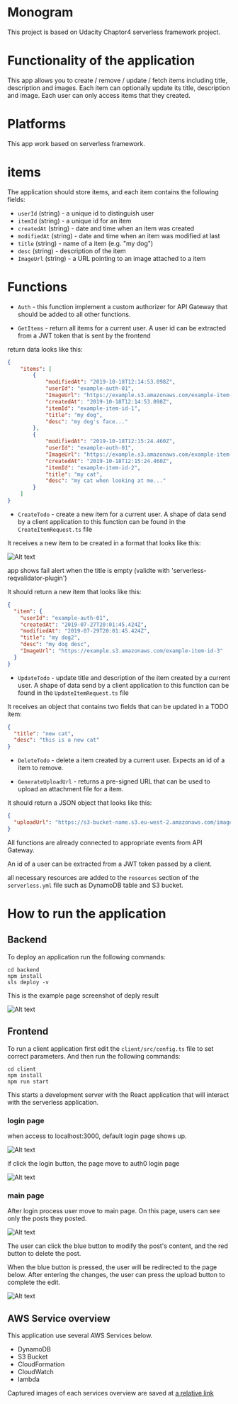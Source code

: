 # Monogram

This project is based on Udacity Chaptor4 serverless framework project.

# Functionality of the application

This app allows you to create / remove / update / fetch items including title, description and images. Each item can optionally update its title, description and image. Each user can only access items that they created.

# Platforms

This app work based on serverless framework.

# items

The application should store items, and each item contains the following fields:
* `userId` (string) - a unique id to distinguish user
* `itemId` (string) - a unique id for an item
* `createdAt` (string) - date and time when an item was created
* `modifiedAt` (string) - date and time when an item was modified at last
* `title` (string) - name of a item (e.g. "my dog")
* `desc` (string) - description of the item
* `ImageUrl` (string) - a URL pointing to an image attached to a item

# Functions

* `Auth` - this function implement a custom authorizer for API Gateway that should be added to all other functions.

* `GetItems` - return all items for a current user. A user id can be extracted from a JWT token that is sent by the frontend

return data looks like this:

```json
{
    "items": [
        {
            "modifiedAt": "2019-10-18T12:14:53.098Z",
            "userId": "example-auth-01",
            "ImageUrl": "https://example.s3.amazonaws.com/example-item-id-1",
            "createdAt": "2019-10-18T12:14:53.098Z",
            "itemId": "example-item-id-1",
            "title": "my dog",
            "desc": "my dog's face..."
        },
        {
            "modifiedAt": "2019-10-18T12:15:24.460Z",
            "userId": "example-auth-01",
            "ImageUrl": "https://example.s3.amazonaws.com/example-item-id-2",
            "createdAt": "2019-10-18T12:15:24.460Z",
            "itemId": "example-item-id-2",
            "title": "my cat",
            "desc": "my cat when looking at me..."
        }
    ]
}
```

* `CreateTodo` - create a new item for a current user. A shape of data send by a client application to this function can be found in the `CreateItemRequest.ts` file

It receives a new item to be created in a format that looks like this:

![Alt text](images/upload_form.PNG?raw=true "upload form")

app shows fail alert when the title is empty (validte with 'serverless-reqvalidator-plugin')

It should return a new item that looks like this:

```json
{
  "item": {
    "userId": "example-auth-01",
    "createdAt": "2019-07-27T20:01:45.424Z",    
    "modifiedAt": "2019-07-29T20:01:45.424Z",
    "title": "my dog2",
    "desc": "my dog desc",
    "ImageUrl": "https://example.s3.amazonaws.com/example-item-id-3"
  }
}
```

* `UpdateTodo` - update title and description of the item created by a current user. A shape of data send by a client application to this function can be found in the `UpdateItemRequest.ts` file

It receives an object that contains two fields that can be updated in a TODO item:

```json
{
  "title": "new cat",
  "desc": "this is a new cat"
}
```

* `DeleteTodo` - delete a item created by a current user. Expects an id of a item to remove.

* `GenerateUploadUrl` - returns a pre-signed URL that can be used to upload an attachment file for a item.

It should return a JSON object that looks like this:

```json
{
  "uploadUrl": "https://s3-bucket-name.s3.eu-west-2.amazonaws.com/image.png"
}
```

All functions are already connected to appropriate events from API Gateway.

An id of a user can be extracted from a JWT token passed by a client.

all necessary resources are added to the `resources` section of the `serverless.yml` file such as DynamoDB table and S3 bucket.

# How to run the application

## Backend

To deploy an application run the following commands:

```
cd backend
npm install
sls deploy -v
```
This is the example page screenshot of deply result

![Alt text](images/deploy_success.PNG?raw=true "deploy_success")

## Frontend

To run a client application first edit the `client/src/config.ts` file to set correct parameters. And then run the following commands:

```
cd client
npm install
npm run start
```

This starts a development server with the React application that will interact with the serverless application.

### login page

when access to localhost:3000, default login page shows up.

![Alt text](images/client-login-page.PNG?raw=true "client-login-page")

if click the login button, the page move to auth0 login page

![Alt text](images/client-auth0-page.PNG?raw=true "client-auth0-page")

### main page

After login process user move to main page. On this page, users can see only the posts they posted.

![Alt text](images/client-loginUser-Homepage.PNG?raw=true "client-loginUser-Homepage")

The user can click the blue button to modify the post's content, and the red button to delete the post.

When the blue button is pressed, the user will be redirected to the page below. After entering the changes, the user can press the upload button to complete the edit.

![Alt text](images/update_page.PNG?raw=true "update_page")

## AWS Service overview

This application use several AWS Services below.

- DynamoDB
- S3 Bucket
- CloudFormation
- CloudWatch
- lambda

Captured images of each services overview are saved at [a relative link](/repo/images/AWS_Component/)






